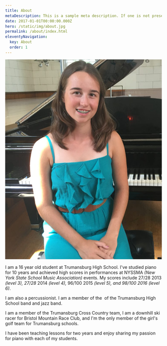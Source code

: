 ```yaml
---
title: About
metaDescription: This is a sample meta description. If one is not present in your page/post's front matter, the default metadata.description will be used instead.
date: 2017-01-01T00:00:00.000Z
hero: /static/img/about.jpg
permalink: /about/index.html
eleventyNavigation:
  key: About
  order: 1
---
```


<img src="/static/img/elizabeth.jpg" alt="Elizabeth Dawson"
	title="Elizabeth Dawson" class="rt" />

I am a 16 year old student at Trumansburg High School. I've studied piano for 10 years and achieved high scores in performances at NYSSMA _(New York State School Music Association)_ events. My scores include 27/28 2013 _(level 3), 27/28_ 2014 _(level 4),_ 96/100 2015 _(level 5), and 98/100 2016 (level 6)_.

I am also a percussionist. I am a member of the  of the Trumansburg High School band and jazz band.

I am a member of the Trumansburg Cross Country team, I am a downhill ski racer for Bristol Mountain Race Club, and I'm the only member of the girl's golf team for Trumansburg schools.

I have been teaching lessons for two years and enjoy sharing my passion for piano with each of my students.
